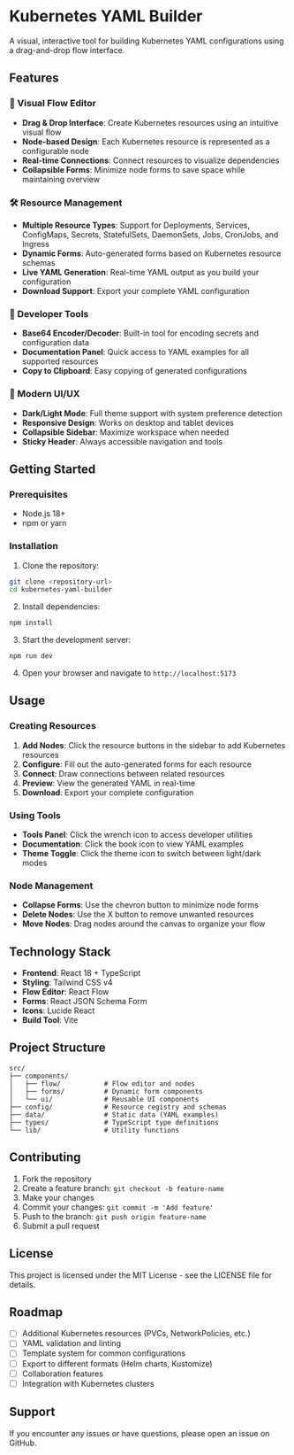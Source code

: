 # Kubernetes YAML Builder

A visual, interactive tool for building Kubernetes YAML configurations using a drag-and-drop flow interface.

## Features

### 🎨 Visual Flow Editor
- **Drag & Drop Interface**: Create Kubernetes resources using an intuitive visual flow
- **Node-based Design**: Each Kubernetes resource is represented as a configurable node
- **Real-time Connections**: Connect resources to visualize dependencies
- **Collapsible Forms**: Minimize node forms to save space while maintaining overview

### 🛠️ Resource Management
- **Multiple Resource Types**: Support for Deployments, Services, ConfigMaps, Secrets, StatefulSets, DaemonSets, Jobs, CronJobs, and Ingress
- **Dynamic Forms**: Auto-generated forms based on Kubernetes resource schemas
- **Live YAML Generation**: Real-time YAML output as you build your configuration
- **Download Support**: Export your complete YAML configuration

### 🎯 Developer Tools
- **Base64 Encoder/Decoder**: Built-in tool for encoding secrets and configuration data
- **Documentation Panel**: Quick access to YAML examples for all supported resources
- **Copy to Clipboard**: Easy copying of generated configurations

### 🌙 Modern UI/UX
- **Dark/Light Mode**: Full theme support with system preference detection
- **Responsive Design**: Works on desktop and tablet devices
- **Collapsible Sidebar**: Maximize workspace when needed
- **Sticky Header**: Always accessible navigation and tools

## Getting Started

### Prerequisites
- Node.js 18+ 
- npm or yarn

### Installation

1. Clone the repository:
```bash
git clone <repository-url>
cd kubernetes-yaml-builder
```

2. Install dependencies:
```bash
npm install
```

3. Start the development server:
```bash
npm run dev
```

4. Open your browser and navigate to `http://localhost:5173`

## Usage

### Creating Resources
1. **Add Nodes**: Click the resource buttons in the sidebar to add Kubernetes resources
2. **Configure**: Fill out the auto-generated forms for each resource
3. **Connect**: Draw connections between related resources
4. **Preview**: View the generated YAML in real-time
5. **Download**: Export your complete configuration

### Using Tools
- **Tools Panel**: Click the wrench icon to access developer utilities
- **Documentation**: Click the book icon to view YAML examples
- **Theme Toggle**: Click the theme icon to switch between light/dark modes

### Node Management
- **Collapse Forms**: Use the chevron button to minimize node forms
- **Delete Nodes**: Use the X button to remove unwanted resources
- **Move Nodes**: Drag nodes around the canvas to organize your flow

## Technology Stack

- **Frontend**: React 18 + TypeScript
- **Styling**: Tailwind CSS v4
- **Flow Editor**: React Flow
- **Forms**: React JSON Schema Form
- **Icons**: Lucide React
- **Build Tool**: Vite

## Project Structure

```
src/
├── components/
│   ├── flow/           # Flow editor and nodes
│   ├── forms/          # Dynamic form components
│   └── ui/             # Reusable UI components
├── config/             # Resource registry and schemas
├── data/               # Static data (YAML examples)
├── types/              # TypeScript type definitions
└── lib/                # Utility functions
```

## Contributing

1. Fork the repository
2. Create a feature branch: `git checkout -b feature-name`
3. Make your changes
4. Commit your changes: `git commit -m 'Add feature'`
5. Push to the branch: `git push origin feature-name`
6. Submit a pull request

## License

This project is licensed under the MIT License - see the LICENSE file for details.

## Roadmap

- [ ] Additional Kubernetes resources (PVCs, NetworkPolicies, etc.)
- [ ] YAML validation and linting
- [ ] Template system for common configurations
- [ ] Export to different formats (Helm charts, Kustomize)
- [ ] Collaboration features
- [ ] Integration with Kubernetes clusters

## Support

If you encounter any issues or have questions, please open an issue on GitHub.
